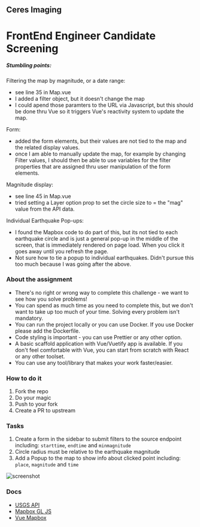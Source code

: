 ## Ceres Imaging

# FrontEnd Engineer Candidate Screening

##### Stumbling points: #####
Filtering the map by magnitude, or a date range:
- see line 35 in Map.vue
- I added a filter object, but it doesn't change the map
- I could apend those paramters to the URL via Javascript, but this should be done thru Vue so it triggers Vue's reactivity system to update the map.

Form:
- added the form elements, but their values are not tied to the map and the related display values.
- once I am able to manually update the map, for example by changing Filter values, I should then be able to use variables for the filter properties that are assigned thru user manipulation of the form elements.

Magnitude display:
- see line 45 in Map.vue
- tried setting a Layer option prop to set the circle size to = the "mag" value from the API data.

Individual Earthquake Pop-ups:
- I found the Mapbox code to do part of this, but its not tied to each earthquake circle and is just a general pop-up in the middle of the screen, that is immediately rendered on page load. When you click it goes away until you refresh the page.
- Not sure how to tie a popup to individual earthquakes. Didn't pursue this too much because I was going after the above.



### About the assignment

- There's no right or wrong way to complete this challenge - we want to see how you solve problems!
- You can spend as much time as you need to complete this, but we don't want to take up too much of your time. Solving every problem isn't mandatory.
- You can run the project locally or you can use Docker. If you use Docker please add the Dockerfile.
- Code styling is important - you can use Prettier or any other option.
- A basic scaffold application with Vue/Vuetify app is available. If you don't feel comfortable with Vue, you can start from scratch with React or any other toolset.
- You can use any tool/library that makes your work faster/easier.

### How to do it

1. Fork the repo
1. Do your magic
1. Push to your fork
1. Create a PR to upstream

### Tasks

1. Create a form in the sidebar to submit filters to the source endpoint including: `starttime`, `endtime` and `minmagnitude`
1. Circle radius must be relative to the earthquake magnitude
1. Add a Popup to the map to show info about clicked point including: `place`, `magnitude` and `time`

![screenshot](https://user-images.githubusercontent.com/360260/120043690-cabf9780-bfe2-11eb-8771-8e5e79f025f7.png)

### Docs

- [USGS API](https://earthquake.usgs.gov/fdsnws/event/1/#parameters)
- [Mapbox GL JS](https://docs.mapbox.com/mapbox-gl-js/api/)
- [Vue Mapbox](https://vue-mapbox-gl.meta.fr/)
